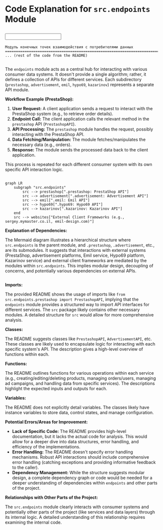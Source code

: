 # Code Explanation for `src.endpoints` Module

## <input code>

```[English](https://github.com/hypo69/hypo/endpoints/blob/master/readme.md)
Модуль конечных точек взаимодействия с потребителями данных  
=========================================================================================  
... (rest of the code from the README)
```

## <algorithm>

The `endpoints` module acts as a central hub for interacting with various consumer data systems.  It doesn't provide a single algorithm; rather, it defines a collection of APIs for different services.  Each subdirectory (`prestashop`, `advertisement`, `emil`, `hypo69`, `kazarinov`) represents a separate API module.

**Workflow Example (PrestaShop):**

1. **User Request:** A client application sends a request to interact with the PrestaShop system (e.g., to retrieve order details).
2. **Endpoint Call:** The client application calls the relevant method in the `prestashop` API (`PrestashopAPI`).
3. **API Processing:** The `prestashop` module handles the request, possibly interacting with the PrestaShop API.
4. **Data Fetching/Manipulation:** The module fetches/manipulates the necessary data (e.g., orders).
5. **Response:** The module sends the processed data back to the client application.

This process is repeated for each different consumer system with its own specific API interaction logic.


## <mermaid>

```mermaid
graph LR
    subgraph "src.endpoints"
        src --> prestashop[".prestashop: PrestaShop API"]
        src --> advertisement[".advertisement: Advertisement API"]
        src --> emil[".emil: Emil API"]
        src --> hypo69[".hypo69: Hypo69 API"]
        src --> kazarinov[".kazarinov: Kazarinov API"]
    end
    src --> websites["External Client Frameworks (e.g., sergey.mymaster.co.il, emil-design.com)"]
```

**Explanation of Dependencies:**

The Mermaid diagram illustrates a hierarchical structure where `src.endpoints` is the parent module, and `.prestashop`, `.advertisement`, etc., are its submodules.  It suggests that interactions with external systems (PrestaShop, advertisement platforms, Emil service, Hypo69 platform, Kazarinov service) and external client frameworks are mediated by the modules within `src.endpoints`.  This implies modular design, decoupling of concerns, and potentially various dependencies on external APIs.

## <explanation>

**Imports:**

The provided README shows the usage of imports like `from src.endpoints.prestashop import PrestashopAPI`, implying that the `endpoints` module provides a structured way to import API interfaces for different services.  The `src` package likely contains other necessary modules.  A detailed structure for `src` would allow for more comprehensive analysis.

**Classes:**

The README suggests classes like `PrestashopAPI`, `AdvertisementAPI`, etc. These classes are likely used to encapsulate logic for interacting with each specific system's API. The description gives a high-level overview of functions within each.

**Functions:**

The README outlines functions for various operations within each service (e.g., creating/editing/deleting products, managing orders/users, managing ad campaigns, and handling data from specific services).  The descriptions highlight the expected inputs and outputs for each.

**Variables:**

The README does not explicitly detail variables.  The classes likely have instance variables to store data, control states, and manage configuration.

**Potential Errors/Areas for Improvement:**

* **Lack of Specific Code:** The README provides high-level documentation, but it lacks the actual code for analysis. This would allow for a deeper dive into data structures, error handling, and efficiency of the implementations.
* **Error Handling:** The README doesn't specify error handling mechanisms.  Robust API interactions should include comprehensive error handling (catching exceptions and providing informative feedback to the caller).
* **Dependency Management:**  While the structure suggests modular design, a complete dependency graph or code would be needed for a deeper understanding of dependencies within `endpoints` and other parts of the project.

**Relationships with Other Parts of the Project:**

The `src.endpoints` module clearly interacts with consumer systems and potentially other parts of the project (like services and data layers) through its internal logic.  A detailed understanding of this relationship requires examining the internal code.